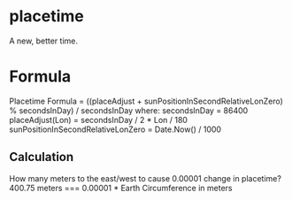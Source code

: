 # placetime
A new, better time.

# Formula
Placetime Formula = ((placeAdjust + sunPositionInSecondRelativeLonZero) % secondsInDay) / secondsInDay
where:
    secondsInDay = 86400
    placeAdjust(Lon) = secondsInDay / 2 * Lon / 180
    sunPositionInSecondRelativeLonZero = Date.Now() / 1000

## Calculation
How many meters to the east/west to cause 0.00001 change in placetime? 400.75 meters === 0.00001 * Earth Circumference in meters
